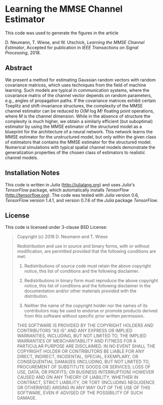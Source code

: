 # Learning the MMSE Channel Estimator

This code was used to generate the figures in the article

D. Neumann, T. Wiese, and W. Utschick, _Learning the MMSE Channel Estimator_, Accepted for publication in _IEEE Transactions on Signal Processing_, 2018.

## Abstract
We present a method for estimating Gaussian random vectors with random covariance matrices, which uses techniques from the field of machine learning.
Such models are typical in communication systems, where the covariance matrix of the channel vector depends on random parameters, e.g., angles of propagation paths.
If the covariance matrices exhibit certain Toeplitz and shift-invariance structures, the complexity of the MMSE channel estimator can be reduced to _O(M_ log _M)_ floating point operations, where _M_ is the channel dimension.
While in the absence of structure the complexity is much higher, we obtain a similarly efficient (but suboptimal) estimator by using the MMSE estimator of the structured model as a blueprint for the architecture of a neural network.
This network learns the MMSE estimator for the unstructured model, but only within the given class of estimators that contains the MMSE estimator for the structured model.
Numerical simulations with typical spatial channel models demonstrate the generalization properties of the chosen class of estimators to realistic channel models.


## Installation Notes
This code is written in _Julia_ (http://julialang.org) and uses _Julia_'s _TensorFlow_ package, which automatically installs _TensorFlow_ (http://tensorflow.org).
The code was tested with _Julia_ version 0.6, _TensorFlow_ version 1.4.1, and version 0.7.6 of the _Julia_ package _TensorFlow_.

## License
This code is licensed under 3-clause BSD License:

>Copyright (c) 2018 D. Neumann and T. Wiese
>
>Redistribution and use in source and binary forms, with or without modification, are permitted provided that the following conditions are met:
>
>1. Redistributions of source code must retain the above copyright notice, this list of conditions and the following disclaimer.
>
>2. Redistributions in binary form must reproduce the above copyright notice, this list of conditions and the following disclaimer in the documentation and/or other materials provided with the distribution.
>
>3. Neither the name of the copyright holder nor the names of its contributors may be used to endorse or promote products derived from this software without specific prior written permission.
>
>THIS SOFTWARE IS PROVIDED BY THE COPYRIGHT HOLDERS AND CONTRIBUTORS "AS IS" AND ANY EXPRESS OR IMPLIED WARRANTIES, INCLUDING, BUT NOT LIMITED TO, THE IMPLIED WARRANTIES OF MERCHANTABILITY AND FITNESS FOR A PARTICULAR PURPOSE ARE DISCLAIMED. IN NO EVENT SHALL THE COPYRIGHT HOLDER OR CONTRIBUTORS BE LIABLE FOR ANY DIRECT, INDIRECT, INCIDENTAL, SPECIAL, EXEMPLARY, OR CONSEQUENTIAL DAMAGES (INCLUDING, BUT NOT LIMITED TO, PROCUREMENT OF SUBSTITUTE GOODS OR SERVICES; LOSS OF USE, DATA, OR PROFITS; OR BUSINESS INTERRUPTION) HOWEVER CAUSED AND ON ANY THEORY OF LIABILITY, WHETHER IN CONTRACT, STRICT LIABILITY, OR TORT (INCLUDING NEGLIGENCE OR OTHERWISE) ARISING IN ANY WAY OUT OF THE USE OF THIS SOFTWARE, EVEN IF ADVISED OF THE POSSIBILITY OF SUCH DAMAGE.

